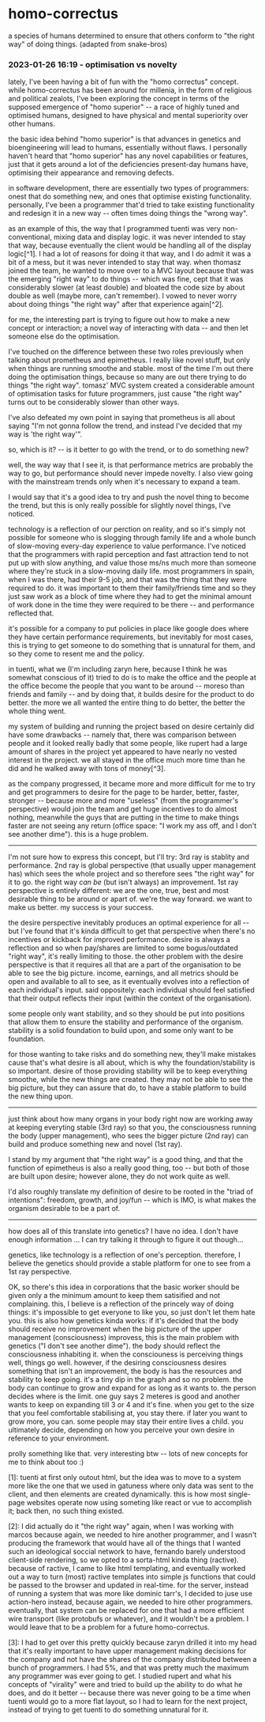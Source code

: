 # homo-correctus

a species of humans determined to ensure that others conform to "the right way" of doing things. (adapted from snake-bros)

### 2023-01-26 16:19 - optimisation vs novelty

lately, I've been having a bit of fun with the "homo correctus" concept. while homo-correctus has been around for millenia, in the form of religious and political zealots, I've been exploring the concept in terms of the supposed emergence of "homo superior" -- a race of highly tuned and optimised humans, designed to have physical and mental superiority over other humans.

the basic idea behind "homo superior" is that advances in genetics and bioengineering will lead to humans, essentially without flaws. I personally haven't heard that "homo superior" has any novel capabilities or features, just that it gets around a lot of the deficiencies present-day humans have, optimising their appearance and removing defects.

in software development, there are essentially two types of programmers: onest that do something new, and ones that optimise existing functionality. personally, I've been a programmer that'd tried to take existing functionality and redesign it in a new way -- often times doing things the "wrong way".

as an example of this, the way that I programmed tuenti was very non-conventional, mixing data and display logic. it was never intended to stay that way, because eventually the client would be handling all of the display logic[^1]. I had a lot of reasons for doing it that way, and I do admit it was a bit of a mess, but it was never intended to stay that way. when thomasz joined the team, he wanted to move over to a MVC layout because that was the emerging "right way" to do things -- which was fine, cept that it was considerably slower (at least double) and bloated the code size by about double as well (maybe more, can't remember). I vowed to never worry about doing things "the right way" after that experience again[^2].

for me, the interesting part is trying to figure out how to make a new concept or interaction; a novel way of interacting with data -- and then let someone else do the optimisation.

I've touched on the difference between these two roles previously when talking about prometheus and epimetheus. I really like novel stuff, but only when things are running smoothe and stable. most of the time I'm out there doing the optimisation things, because so many are out there trying to do things "the right way". tomasz' MVC system created a considerable amount of optimisation tasks for future programmers, just cause "the right way" turns out to be considerably slower than other ways.

I've also defeated my own point in saying that prometheus is all about saying "I'm not gonna follow the trend, and instead I've decided that my way is 'the right way'".

so, which is it? -- is it better to go with the trend, or to do something new?

well, the way way that I see it, is that performance metrics are probably the way to go, but performance should never impede novelty. I also view going with the mainstream trends only when it's necessary to expand a team.

I would say that it's a good idea to try and push the novel thing to become the trend, but this is only really possible for slightly novel things, I've noticed.

technology is a reflection of our perction on reality, and so it's simply not possible for someone who is slogging through family life and a whole bunch of slow-moving every-day experience to value performance. I've noticed that the programmers with rapid perception and fast attraction tend to not put up with slow anything, and value those ms/ns much more than someone where they're stuck in a slow-moving daily life. most programmers in spain, when I was there, had their 9-5 job, and that was the thing that they were required to do. it was important to them their family/friends time and so they just saw work as a block of time where they had to get the minimal amount of work done in the time they were required to be there -- and performance reflected that.

it's possible for a company to put policies in place like google does where they have certain performance requirements, but inevitably for most cases, this is trying to get someone to do something that is unnatural for them, and so they come to resent me and the policy.

in tuenti, what we (I'm including zaryn here, because I think he was somewhat conscious of it) tried to do is to make the office and the people at the office become the people that you want to be around -- moreso than friends and family -- and by doing that, it builds desire for the product to do better. the more we all wanted the entire thing to do better, the better the whole thing went.

my system of building and running the project based on desire certainly did have some drawbacks -- namely that, there was comparison between people and it looked really badly that some people, like rupert had a large amount of shares in the project yet appeared to have nearly no vested interest in the project. we all stayed in the office much more time than he did and he walked away with tons of money[^3].

as the company progressed, it became more and more difficult for me to try and get programmers to desire for the page to be harder, better, faster, stronger -- because more and more "useless" (from the programmer's perspective) would join the team and get huge incentives to do almost nothing, meanwhile the guys that are putting in the time to make things faster are not seeing any return (office space: "I work my ass off, and I don't see another dime"). this is a huge problem.

---

I'm not sure how to express this concept, but I'll try: 3rd ray is stablity and performance. 2nd ray is global perspective (that usually upper management has) which sees the whole project and so therefore sees "the right way" for it to go. the right way *can be* (but isn't always) an improvement. 1st ray perspective is entirely different: we are the one, true, best and most desirable thing to be around or apart of. we're the way forward. we want to make us better. my success is your success.

the desire perspective inevitably produces an optimal experience for all -- but I've found that it's kinda difficult to get that perspective when there's no incentives or kickback for improved performance. desire is always a reflection and so when pay/shares are limited to some bogus/outdated "right way", it's really limiting to those. the other problem with the desire perspective is that it requires all that are a part of the organisation to be able to see the big picture. income, earnings, and all metrics should be open and available to all to see, as it eventually evolves into a reflection of each individual's input. said oppositely: each individual should feel satisfied that their output reflects their input (within the context of the organisation).

some people only want stability, and so they should be put into positions that allow them to ensure the stability and performance of the organism. stability is a solid foundation to build upon, and some only want to be foundation.

for those wanting to take risks and do something new, they'll make mistakes cause that's what desire is all about, which is why the foundation/stability is so important. desire of those providing stability will be to keep everything smoothe, while the new things are created. they may not be able to see the big picture, but they can assure that do, to have a stable platform to build the new thing upon.

---

just think about how many organs in your body right now are working away at keeping everyting stable (3rd ray) so that you, the consciousness running the body (upper management), who sees the bigger picture (2nd ray) can build and produce something new and novel (1st ray).

I stand by my argument that "the right way" is a good thing, and that the function of epimetheus is also a really good thing, too -- but both of those are built upon desire; however alone, they do not work quite as well.

I'd also roughly translate my definition of desire to be rooted in the "triad of intentions": freedom, growth, and joy/fun -- which is IMO, is what makes the organism desirable to be a part of.

---

how does all of this translate into genetics? I have no idea. I don't have enough information ... I can try talking it through to figure it out though...

genetics, like technology is a reflection of one's perception. therefore, I believe the genetics should provide a stable platform for one to see from a 1st ray perspective.

OK, so there's this idea in corporations that the basic worker should be given only a the minimum amount to keep them satisified and not complaining. this, I believe is a reflection of the princely way of doing things: it's impossible to get everyone to like you, so just don't let them hate you. this is also how genetics kinda works: if it's decided that the body should receive no improvement when the big picture of the upper management (consciousness) improvess, this is the main problem with genetics ("I don't see another dime"). the body should reflect the consciousness inhabiting it. when the consciouness is perceiving things well, things go well. however, if the desiring consciousness desires something that isn't an improvement, the body is has the resources and stability to keep going. it's a tiny dip in the graph and so no problem. the body can continue to grow and expand for as long as it wants to. the person decides where is the limit. one guy says 2 meteres is good and another wants to keep on expanding till 3 or 4 and it's fine. when you get to the size that you feel comfortable stabilising at, you stay there. if later you want to grow more, you can. some people may stay their entire lives a child. you ultimately decide, depending on how you perceive your own desire in reference to your environment.

prolly something like that. very interesting btw -- lots of new concepts for me to think about too :)

[1]: tuenti at first only outout html, but the idea was to move to a system more like the one that we used in gatuness where only data was sent to the client, and then elements are created dynamically. this is how most single-page websites operate now using someting like react or vue to accomplish it; back then, no such thing existed.

[2]: I did actually do it "the right way" again, when I was working with marcos because again, we needed to hire another programmer, and I wasn't producing the framework that would have all of the things that I wanted such an ideological soccial network to have, fernando barely understood client-side rendering, so we opted to a sorta-html kinda thing (ractive). because of ractive, I came to like html templating, and eventually worked out a way to turn (most) ractive templates into simple js functions that could be passed to the browser and updated in real-time. for the server, instead of running a system that was more like dominic tarr's, I decided to juse use action-hero instead, because again, we needed to hire other programmers. eventually, that system can be replaced for one that had a more efficient wire transport (like protobufs or whatever), and it wouldn't be a problem. I would leave that to be a problem for a future homo-correctus.

[3]: I had to get over this pretty quickly because zaryn drilled it into my head that it's really important to have upper management making decisions for the company and not have the shares of the company distributed between a bunch of programmers. I had 5%, and that was pretty much the maximum any programmer was ever going to get. I studied rupert and what his concepts of "virality" were and tried to build up the ability to do what he does, and do it better -- because there was never going to be a time when tuenti would go to a more flat layout, so I had to learn for the next project, instead of trying to get tuenti to do something unnatural for it.
